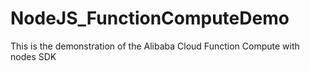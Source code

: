 # NodeJS_FunctionComputeDemo
This is the demonstration of the Alibaba Cloud Function Compute with nodes SDK
